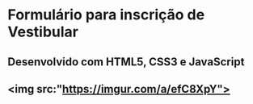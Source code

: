 # Formulário para inscrição de Vestibular

<h2> Desenvolvido com HTML5, CSS3 e JavaScript <h2>
 
  <img src:"https://imgur.com/a/efC8XpY">
